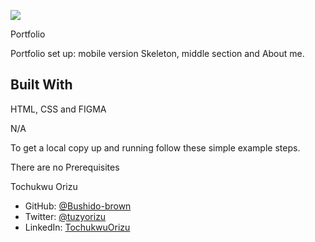 ![](https://img.shields.io/badge/Microverse-blueviolet)

Portfolio

Portfolio set up: mobile version Skeleton, middle section and About me.

## Built With

HTML, CSS and FIGMA

N/A

To get a local copy up and running follow these simple example steps.

There are no Prerequisites

Tochukwu Orizu

- GitHub: [@Bushido-brown](https://github.com/Bushido-brown)
- Twitter: [@tuzyorizu](https://twitter.com/tuzyorizu)
- LinkedIn: [TochukwuOrizu](https://linkedin.com/in/TochukwuOrizu)
